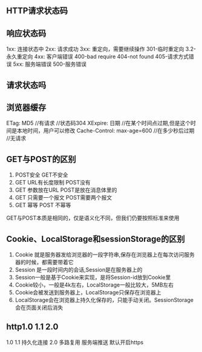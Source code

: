 ## HTTP请求状态码
## 响应状态码
1xx:
连接状态中
2xx:
请求成功
3xx:
重定向，需要继续操作
301-临时重定向
3.2-永久重定向
4xx:
客户端错误
400-bad require
404-not found
405-请求方式错误
5xx:
服务端错误
500-服务错误
## 请求状态吗




## 浏览器缓存
ETag: MD5  //有请求 //状态码304
XExpire: 日期  //在某个时间点过期,但是这个时间是本地时间，用户可以修改
Cache-Control: max-age=600    //在多少秒后过期  //无请求


## GET与POST的区别
1. POST安全 GET不安全
2. GET URL有长度限制 POST没有
3. GET 参数放在URL POST是放在消息体里的
4. GET 只需要一个报文 POST需要两个报文
5. GET 幂等 POST 不幂等

GET与POST本质是相同的，仅是语义化不同，但我们仍要按照标准来使用


## Cookie、LocalStorage和sessionStorage的区别
1. Cookie 就是服务器发给浏览器的一段字符串,保存在浏览器上在每次访问服务器的时候，都需要带着它
2. Session 是一段时间内的会话,Session是在服务器上的
3. Session一般是基于Cookie来实现，是将Session-id放到Cookie里
4. Cookie较小，一般是4k左右，LocalStorage一般比较大，5MB左右
5. Cookie会被发送到服务器上，LocalStorage只保存在浏览器上
6. LocalStorage会在浏览器上持久化保存的，只能手动关闭。SessionStorage会在页面关闭后消失

## http1.0 1.1 2.0
1.0 
1.1 持久化连接
2.0 多路复用 服务端推送 默认开启https
